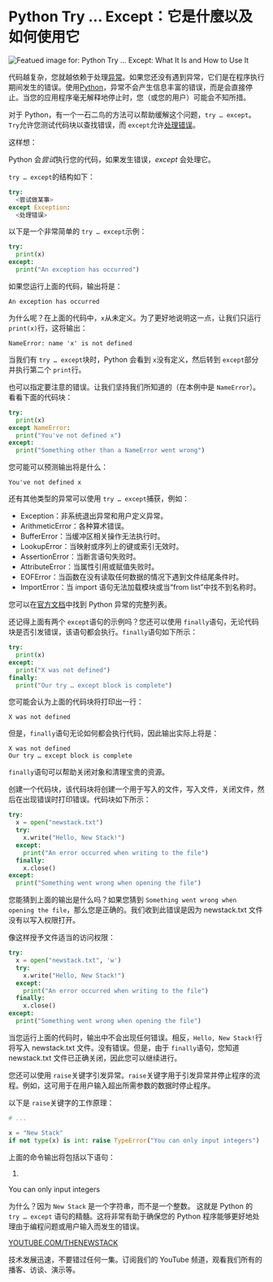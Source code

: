 # Python Try … Except：它是什麼以及如何使用它

![Featued image for: Python Try … Except: What It Is and How to Use It](https://cdn.thenewstack.io/media/2024/09/5bb27c44-python-try-except-command.jpg)

代码越复杂，您就越依赖于处理[异常](https://thenewstack.io/python-how-to-work-with-basic-exception-handling/)。如果您还没有遇到异常，它们是在程序执行期间发生的错误。使用[Python](https://thenewstack.io/python/)，异常不会产生信息丰富的错误，而是会直接停止。当您的应用程序毫无解释地停止时，您（或您的用户）可能会不知所措。

对于 Python，有一个一石二鸟的方法可以帮助缓解这个问题，`try … except`。`Try`允许您测试代码块以查找错误，而 `except`允许[处理错误](https://thenewstack.io/error-handling-from-backends-to-the-frontend/)。

这样想：

Python 会*尝试*执行您的代码，如果发生错误，*except* 会处理它。

`try … except`的结构如下：

```python
try:
  <尝试做某事>
except Exception:
  <处理错误>
```

以下是一个非常简单的 `try … except`示例：

```python
try:
  print(x)
except:
  print("An exception has occurred")
```

如果您运行上面的代码，输出将是：

```
An exception has occurred
```

为什么呢？在上面的代码中，`x`从未定义。为了更好地说明这一点，让我们只运行 `print(x)`行，这将输出：

```
NameError: name 'x' is not defined
```

当我们有 `try … except`块时，Python 会看到 `x`没有定义，然后转到 `except`部分并执行第二个 `print`行。

也可以指定要注意的错误。让我们坚持我们所知道的（在本例中是 `NameError`）。看看下面的代码块：

```python
try:
  print(x)
except NameError:
  print("You've not defined x")
except:
  print("Something other than a NameError went wrong")
```

您可能可以预测输出将是什么：

```
You've not defined x
```

还有其他类型的异常可以使用 `try … except`捕获，例如：

- Exception：非系统退出异常和用户定义异常。
- ArithmeticError：各种算术错误。
- BufferError：当缓冲区相关操作无法执行时。
- LookupError：当映射或序列上的键或索引无效时。
- AssertionError：当断言语句失败时。
- AttributeError：当属性引用或赋值失败时。
- EOFError：当函数在没有读取任何数据的情况下遇到文件结尾条件时。
- ImportError：当 import 语句无法加载模块或当“from list”中找不到名称时。

您可以在[官方文档](https://docs.python.org/3/library/exceptions.html)中找到 Python 异常的完整列表。

还记得上面有两个 `except`语句的示例吗？您还可以使用 `finally`语句，无论代码块是否引发错误，该语句都会执行。`finally`语句如下所示：

```python
try:
  print(x)
except:
  print("X was not defined")
finally:
  print("Our try … except block is complete")
```

您可能会认为上面的代码块将打印出一行：

```
X was not defined
```

但是，`finally`语句无论如何都会执行代码，因此输出实际上将是：

```
X was not defined
Our try … except block is complete
```

`finally`语句可以帮助关闭对象和清理宝贵的资源。

创建一个代码块，该代码块将创建一个用于写入的文件，写入文件，关闭文件，然后在出现错误时打印错误。代码块如下所示：

```python
try:
  x = open("newstack.txt")
  try:
    x.write("Hello, New Stack!")
  except:
    print("An error occurred when writing to the file")
  finally:
    x.close()
except:
  print("Something went wrong when opening the file")
```

您能猜到上面的输出是什么吗？如果您猜到 `Something went wrong when opening the file`，那么您是正确的。我们收到此错误是因为 newstack.txt 文件没有以写入权限打开。

像这样授予文件适当的访问权限：

```python
try:
  x = open("newstack.txt", 'w')
  try:
    x.write("Hello, New Stack!")
  except:
    print("An error occurred when writing to the file")
  finally:
    x.close()
except:
  print("Something went wrong when opening the file")
```

当您运行上面的代码时，输出中不会出现任何错误。相反，`Hello, New Stack!`行将写入 newstack.txt 文件。没有错误。但是，由于 `finally`语句，您知道 newstack.txt 文件已正确关闭，因此您可以继续进行。

您还可以使用 `raise`关键字引发异常。`raise`关键字用于引发异常并停止程序的流程。例如，这可用于在用户输入超出所需参数的数据时停止程序。

以下是 `raise`关键字的工作原理：

```python
# ...
```
```python
x = "New Stack"
if not type(x) is int: raise TypeError("You can only input integers")
```

上面的命令输出将包括以下语句：

1. 
You can only input integers

为什么？因为 `New Stack`
是一个字符串，而不是一个整数。
这就是 Python 的 `try … except`
语句的精髓。这将非常有助于确保您的 Python 程序能够更好地处理由于编程问题或用户输入而发生的错误。

[YOUTUBE.COM/THENEWSTACK](https://youtube.com/thenewstack?sub_confirmation=1)

技术发展迅速，不要错过任何一集。订阅我们的 YouTube
频道，观看我们所有的播客、访谈、演示等。
